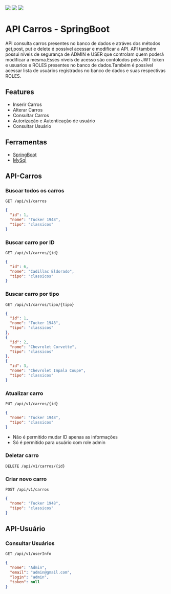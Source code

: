 <p>
  <img src="https://img.shields.io/badge/spring-%236DB33F.svg?style=for-the-badge&logo=spring&logoColor=white"/>
  <img src="https://img.shields.io/badge/java-%23ED8B00.svg?style=for-the-badge&logo=openjdk&logoColor=white"/>
  <img src="https://img.shields.io/badge/mysql-%2300f.svg?style=for-the-badge&logo=mysql&logoColor=white"/>
</p>

# API Carros - SpringBoot

API consulta carros presentes no banco de dados e atráves dos métodos get,post, put e delete é possível acessar e modificar a API. API também possui níveis de segurança de ADMIN e USER que controlam quem poderá modificar a mesma.Esses níveis de acesso são contolodos pelo JWT token e usuarios e ROLES presentes no banco de dados.Também é possível acessar lista de usuários registrados no banco de dados e suas respectivas ROLES.



## Features

- Inserir Carros
- Alterar Carros
- Consultar Carros
- Autorização e Autenticação de usuário
- Consultar Usuário

## Ferramentas

 - [SpringBoot](https://spring.io/)
 - [MySql](https://www.mysql.com/)


## API-Carros
### Buscar todos os carros
``GET /api/v1/carros``
```json
{
  "id": 1,
  "nome": "Tucker 1948",
  "tipo": "classicos"
}
```

### Buscar carro por ID
```GET /api/v1/carros/{id}```

```json
{
  "id": 6,
  "nome": "Cadillac Eldorado",
  "tipo": "classicos"
}
```

### Buscar carro por tipo
```GET /api/v1/carros/tipo/{tipo}```
```json
{
  "id": 1,
  "nome": "Tucker 1948",
  "tipo": "classicos"
},
{
  "id": 2,
  "nome": "Chevrolet Corvette",
  "tipo": "classicos"
},
{
  "id": 3,
  "nome": "Chevrolet Impala Coupe",
  "tipo": "classicos"
}
```

### Atualizar carro
```PUT /api/v1/carros/{id} ```

```json
{
  "nome": "Tucker 1948",
  "tipo": "classicos"
}
```

* Não é permitido mudar ID apenas as informações
* Só é permitido para usuário com role admin

### Deletar carro

```DELETE /api/v1/carros/{id}```

### Criar novo carro
```POST /api/v1/carros```
```json
{
  "nome": "Tucker 1948",
  "tipo": "classicos" 
}
```

## API-Usuário
### Consultar Usuários
```GET /api/v1/userInfo```

```json
{
  "nome": "Admin",
  "email": "admin@gmail.com",
  "login": "admin",
  "token": null
}
```
